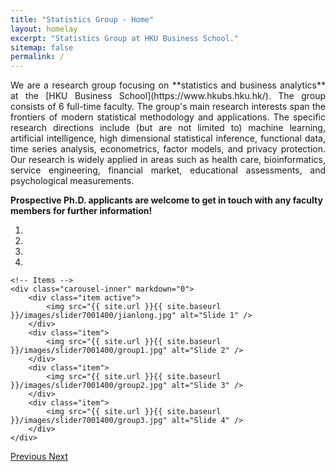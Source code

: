 ```yaml
---
title: "Statistics Group - Home"
layout: homelay
excerpt: "Statistics Group at HKU Business School."
sitemap: false
permalink: /
---
```



<div style="text-align: justify">We are a research group focusing on **statistics and business analytics** at the [HKU Business School](https://www.hkubs.hku.hk/). The group consists of 6 full-time faculty. The group's main research interests span the frontiers of modern statistical methodology and applications. The specific research directions include (but are not limited to) machine learning, artificial intelligence, high dimensional statistical inference, functional data, time series analysis, econometrics, factor models, and privacy protection. Our research is widely applied in areas such as health care, bioinformatics, service engineering, financial market, educational assessments, and psychological measurements.</div>

**Prospective Ph.D. applicants are welcome to get in touch with any faculty members for further information!**

<div markdown="0" id="carousel" class="carousel slide" data-ride="carousel" data-interval="4000" data-pause="hover" >
    <!-- Menu -->
    <ol class="carousel-indicators">
        <li data-target="#carousel" data-slide-to="0" class="active"></li>
        <li data-target="#carousel" data-slide-to="1"></li>
        <li data-target="#carousel" data-slide-to="2"></li>
        <li data-target="#carousel" data-slide-to="4"></li>
    </ol>

    <!-- Items -->
    <div class="carousel-inner" markdown="0">
        <div class="item active">
            <img src="{{ site.url }}{{ site.baseurl }}/images/slider7001400/jianlong.jpg" alt="Slide 1" />
        </div>
        <div class="item">
            <img src="{{ site.url }}{{ site.baseurl }}/images/slider7001400/group1.jpg" alt="Slide 2" />
        </div>
        <div class="item">
            <img src="{{ site.url }}{{ site.baseurl }}/images/slider7001400/group2.jpg" alt="Slide 3" />
        </div>
        <div class="item">
            <img src="{{ site.url }}{{ site.baseurl }}/images/slider7001400/group3.jpg" alt="Slide 4" />
        </div>
    </div>
  <a class="left carousel-control" href="#carousel" role="button" data-slide="prev">
    <span class="glyphicon glyphicon-chevron-left" aria-hidden="true"></span>
    <span class="sr-only">Previous</span>
  </a>
  <a class="right carousel-control" href="#carousel" role="button" data-slide="next">
    <span class="glyphicon glyphicon-chevron-right" aria-hidden="true"></span>
    <span class="sr-only">Next</span>
  </a>
</div>





